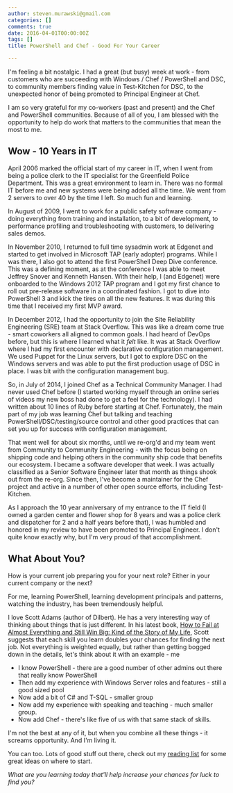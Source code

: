 ```yaml
---
author: steven.murawski@gmail.com
categories: []
comments: true
date: 2016-04-01T00:00:00Z
tags: []
title: PowerShell and Chef - Good For Your Career

---
```


I'm feeling a bit nostalgic.  I had a great (but busy) week at work - from customers who are succeeding with Windows / Chef / PowerShell and DSC, to community members finding value in Test-Kitchen for DSC, to the unexpected honor of being promoted to Principal Engineer at Chef.

I am so very grateful for my co-workers (past and present) and the Chef and PowerShell communities.  Because of all of you, I am blessed with the opportunity to help do work that matters to the communities that mean the most to me.

## Wow - 10 Years in IT

April 2006 marked the official start of my career in IT, when I went from being a police clerk to the IT specialist for the Greenfield Police Department.  This was a great environment to learn in.  There was no formal IT before me and new systems were being added all the time.  We went from 2 servers to over 40 by the time I left.  So much fun and learning.

In August of 2009, I went to work for a public safety software company - doing everything from training and installation, to a bit of development, to performance profiling and troubleshooting with customers, to delivering sales demos.

In November 2010, I returned to full time sysadmin work at Edgenet and started to get involved in Microsoft TAP (early adopter) programs.  While I was there, I also got to attend the first PowerShell Deep Dive conference.  This was a defining moment, as at the conference I was able to meet Jeffrey Snover and Kenneth Hansen.  With their help, I (and Edgenet) were onboarded to the Windows 2012 TAP program and I got my first chance to roll out pre-release software in a coordinated fashion.  I got to dive into PowerShell 3 and kick the tires on all the new features.  It was during this time that I received my first MVP award.

In December 2012, I had the opportunity to join the Site Reliability Engineering (SRE) team at Stack Overflow.  This was like a dream come true - smart coworkers all aligned to common goals.  I had heard of DevOps before, but this is where I learned what it *felt* like.  It was at Stack Overflow where I had my first encounter with declarative configuration management.  We used Puppet for the Linux servers, but I got to explore DSC on the Windows servers and was able to put the first production usage of DSC in place.  I was bit with the configuration management bug.

So, in July of 2014, I joined Chef as a Technical Community Manager.  I had never used Chef before (I started working myself through an online series of videos my new boss had done to get a feel for the technology).  I had written about 10 lines of Ruby before starting at Chef.  Fortunately, the main part of my job was learning Chef but talking and teaching PowerShell/DSC/testing/source control and other good practices that can set you up for success with configuration management.

That went well for about six months, until we re-org'd and my team went from Community to Community Engineering - with the focus being on shipping code and helping others in the community ship code that benefits our ecosystem.  I became a software developer that week.  I was actually classified as a Senior Software Engineer later that month as things shook out from the re-org.  Since then, I've become a maintainer for the Chef project and active in a number of other open source efforts, including Test-Kitchen.

As I approach the 10 year anniversary of my entrance to the IT field (I owned a garden center and flower shop for 8 years and was a police clerk and dispatcher for 2 and a half years before that), I was humbled and honored in my review to have been promoted to Principal Engineer.  I don't quite know exactly why, but I'm very proud of that accomplishment.

## What About You?

How is your current job preparing you for your next role?  Either in your current company or the next?

For me, learning PowerShell, learning development principals and patterns, watching the industry, has been tremendously helpful.

I love Scott Adams (author of Dilbert).  He has a very interesting way of thinking about things that is just different.  In his latest book, [How to Fail at Almost Everything and Still Win Big: Kind of the Story of My Life](http://www.amazon.com/How-Fail-Almost-Everything-Still/dp/1591847745/ref=sr_1_1?ie=UTF8&qid=1459488843&sr=8-1&keywords=scott+adams), Scott suggests that each skill you learn doubles your chances for finding the next job.  Not everything is weighted equally, but rather than getting bogged down in the details, let's think about it with an example - me

* I know PowerShell - there are a good number of other admins out there that really know PowerShell
* Then add my experience with Windows Server roles and features - still a good sized pool
* Now add a bit of C# and T-SQL - smaller group
* Now add my experience with speaking and teaching - much smaller group.
* Now add Chef - there's like five of us with that same stack of skills.

I'm not the best at any of it, but when you combine all these things - it screams opportunity.  And I'm living it.

You can too.  Lots of good stuff out there, check out my [reading list](http://stevenmurawski.com/devops-reading-list) for some great ideas on where to start.

_What are you learning today that'll help increase your chances for luck to find you?_
